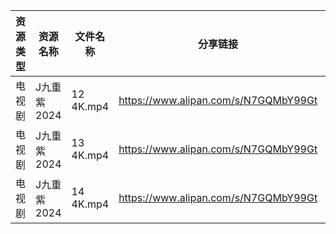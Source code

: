 | 资源类型 | 资源名称     | 文件名称      | 分享链接                                 | 更新时间                |
| ---- | -------- | --------- | ------------------------------------ | ------------------- |
| 电视剧  | J九重紫2024 | 12 4K.mp4 | https://www.alipan.com/s/N7GQMbY99Gt | 2024-12-17 00:05:38 |
| 电视剧  | J九重紫2024 | 13 4K.mp4 | https://www.alipan.com/s/N7GQMbY99Gt | 2024-12-17 00:05:38 |
| 电视剧  | J九重紫2024 | 14 4K.mp4 | https://www.alipan.com/s/N7GQMbY99Gt | 2024-12-17 00:05:38 |
